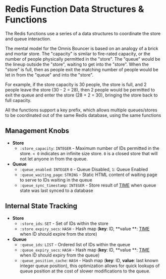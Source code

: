 # Redis Function Data Structures & Functions

The Redis functions use a series of a data structures to coordinate the store and queue interaction.

The mental model for the Omnis Bouncer is based on an analogy of a brick and mortar store. The "capacity" is
similar to fire-rated capacity, or the number of people physically permitted in the "store". The "queue" would be the
lineup outside the "store", waiting to get into the "store". When the "store" is full, then as people exit the
matching number of people would be let in from the "queue" and into the "store".

For example, if the store capacity is 30 people, the store is full, and 2 people leave the store (30 - 2 = 28), then 2
people would be permitted to exit the queue and enter the store (28 + 2 = 30), bringing the store back to full capacity.

All the functions support a key prefix, which allows multiple queues/stores to be coordinated out of the same
Redis database, using the same functions

## Management Knobs

* **Store**
    * `:store_capacity`: `INTEGER` - Maximum number of IDs permitted in the store. `< 0` indicates an infinite
      size store.  `0` is a closed store that will not let anyone in from the queue.
* **Queue**
    * `:queue_enabled`: `INTEGER` `0` - Queue Disabled, `1`: Queue Enabled
    * `:queue_waiting_page`: `STRING` - Static HTML content of waiting page to serve to IDs waiting in the queue
    * `:queue_sync_timestamp`: `INTEGER` - Store result of [TIME](https://redis.io/docs/latest/commands/time/) when
      queue
      state was last synced to a database

## Internal State Tracking

* **Store**
    * `:store_ids`: `SET` - Set of IDs within the store
    * `:store_expiry_secs`: `HASH` - Hash map (**key**: ID, **value
      **: [TIME](https://redis.io/docs/latest/commands/time/) when ID should expire from the store)
* **Queue**
    * `:queue_ids`: `LIST` - Ordered list of IDs within the queue
    * `:queue_expiry_secs`: `HASH` - Hash map (**key**: ID, **value
      **: [TIME](https://redis.io/docs/latest/commands/time/) when ID should expiry from the queue)
    * `:queue_position_cache`: `HASH` - Hash map (**key**: ID, **value**: last known integer queue position), this
      optimization allows for quick lookups of queue position at the cost of slower modifications to the queue.
